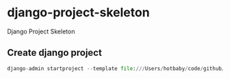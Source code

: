 # django-project-skeleton
Django Project Skeleton

## Create django project

```python
django-admin startproject --template file:///Users/hotbaby/code/github/django-project-skeleton --name pytest.ini project-name
```
